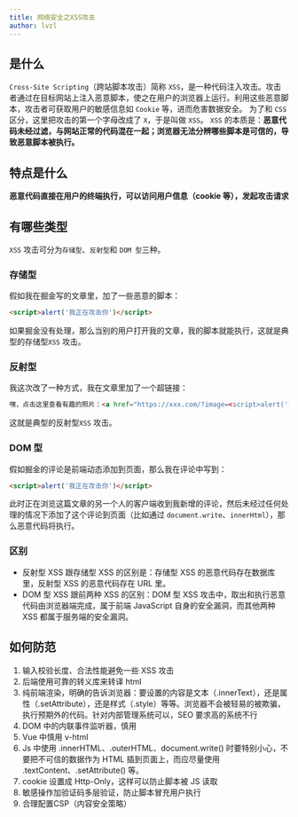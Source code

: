 ```yaml
---
title: 网络安全之XSS攻击
author: lvzl
---
```


## 是什么

`Cross-Site Scripting`（跨站脚本攻击）简称 `XSS`，是一种代码注入攻击。攻击者通过在目标网站上注入恶意脚本，使之在用户的浏览器上运行。利用这些恶意脚本，攻击者可获取用户的敏感信息如 `Cookie` 等，进而危害数据安全。
为了和 `CSS` 区分，这里把攻击的第一个字母改成了 `X`，于是叫做 `XSS`。
`XSS` 的本质是：**恶意代码未经过滤，与网站正常的代码混在一起；浏览器无法分辨哪些脚本是可信的，导致恶意脚本被执行。**

## 特点是什么

**恶意代码直接在用户的终端执行，可以访问用户信息（cookie 等），发起攻击请求**

## 有哪些类型

`XSS` 攻击可分为`存储型`、`反射型`和 `DOM 型`三种。

### 存储型

假如我在掘金写的文章里，加了一些恶意的脚本：

```html
<script>alert('我正在攻击你')</script>
```

如果掘金没有处理，那么当别的用户打开我的文章，我的脚本就能执行，这就是典型的存储型`XSS` 攻击。

### 反射型

我这次改了一种方式，我在文章里加了一个超链接：

```html
嘿，点击这里查看有趣的照片：<a href="https://xxx.com/?image=<script>alert('这可是你自己点了，我才攻击你');</script>">点击这里</a>
```

这就是典型的反射型`XSS` 攻击。

### DOM 型

假如掘金的评论是前端动态添加到页面，那么我在评论中写到：

```html
<script>alert('我正在攻击你')</script>
```

此时正在浏览这篇文章的另一个人的客户端收到我新增的评论，然后未经过任何处理的情况下添加了这个评论到页面（比如通过 `document.write`、`innerHtml`），那么恶意代码将执行。

### 区别

- 反射型 XSS 跟存储型 XSS 的区别是：存储型 XSS 的恶意代码存在数据库里，反射型 XSS 的恶意代码存在 URL 里。
- DOM 型 XSS 跟前两种 XSS 的区别：DOM 型 XSS 攻击中，取出和执行恶意代码由浏览器端完成，属于前端 JavaScript 自身的安全漏洞，而其他两种 XSS 都属于服务端的安全漏洞。

## 如何防范

1. 输入校验长度、合法性能避免一些 XSS 攻击
2. 后端使用可靠的转义库来转译 html
3. 纯前端渲染，明确的告诉浏览器：要设置的内容是文本（.innerText），还是属性（.setAttribute），还是样式（.style）等等。浏览器不会被轻易的被欺骗，执行预期外的代码。针对内部管理系统可以，SEO 要求高的系统不行
4. DOM 中的内联事件监听器，慎用
5. Vue 中慎用 v-html
6. Js 中使用 .innerHTML、.outerHTML、document.write() 时要特别小心，不要把不可信的数据作为 HTML 插到页面上，而应尽量使用 .textContent、.setAttribute() 等。
7. cookie 设置成 Http-Only，这样可以防止脚本被 JS 读取
8. 敏感操作加验证码多层验证，防止脚本冒充用户执行
9. 合理配置CSP（内容安全策略）